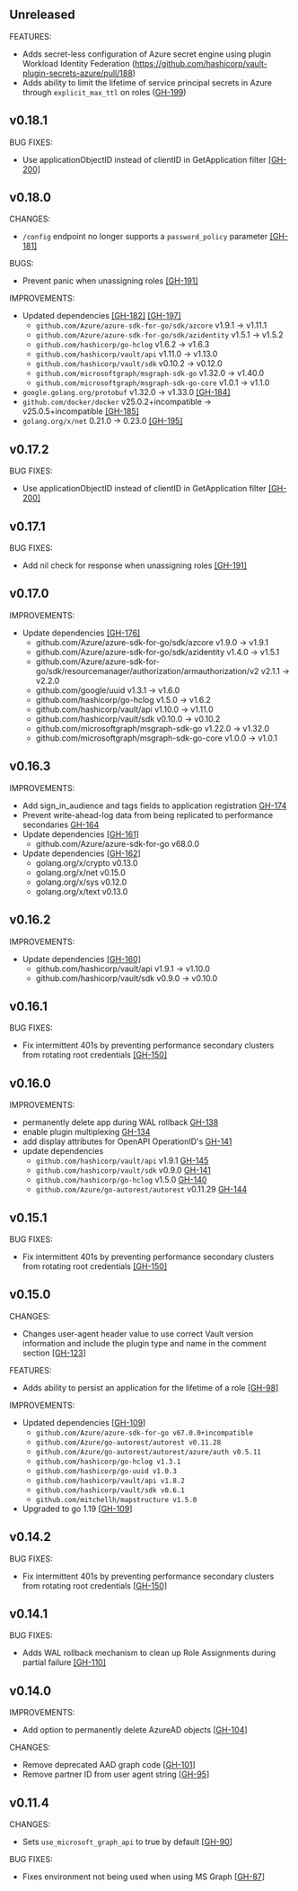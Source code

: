 ## Unreleased

FEATURES:
* Adds secret-less configuration of Azure secret engine using plugin Workload Identity Federation (https://github.com/hashicorp/vault-plugin-secrets-azure/pull/188)
* Adds ability to limit the lifetime of service principal secrets in Azure through `explicit_max_ttl` on roles ([GH-199](https://github.com/hashicorp/vault-plugin-secrets-azure/pull/199))

## v0.18.1

BUG FIXES:
* Use applicationObjectID instead of clientID in GetApplication filter [[GH-200]](https://github.com/hashicorp/vault-plugin-secrets-azure/pull/200)

## v0.18.0

CHANGES:

* `/config` endpoint no longer supports a `password_policy` parameter [[GH-181]](https://github.com/hashicorp/vault-plugin-secrets-azure/pull/181)

BUGS:

* Prevent panic when unassigning roles [[GH-191]](https://github.com/hashicorp/vault-plugin-secrets-azure/pull/191)

IMPROVEMENTS:

* Updated dependencies [[GH-182]](https://github.com/hashicorp/vault-plugin-secrets-azure/pull/182) [[GH-197]](https://github.com/hashicorp/vault-plugin-secrets-azure/pull/197)
   * `github.com/Azure/azure-sdk-for-go/sdk/azcore` v1.9.1 -> v1.11.1
   * `github.com/Azure/azure-sdk-for-go/sdk/azidentity` v1.5.1 -> v1.5.2
   * `github.com/hashicorp/go-hclog` v1.6.2 -> v1.6.3
   * `github.com/hashicorp/vault/api` v1.11.0 -> v1.13.0
   * `github.com/hashicorp/vault/sdk` v0.10.2 -> v0.12.0
   * `github.com/microsoftgraph/msgraph-sdk-go` v1.32.0 -> v1.40.0
   * `github.com/microsoftgraph/msgraph-sdk-go-core` v1.0.1 -> v1.1.0
* `google.golang.org/protobuf` v1.32.0 -> v1.33.0 [[GH-184]](https://github.com/hashicorp/vault-plugin-secrets-azure/pull/184)
* `github.com/docker/docker` v25.0.2+incompatible -> v25.0.5+incompatible [[GH-185]](https://github.com/hashicorp/vault-plugin-secrets-azure/pull/185)
* `golang.org/x/net` 0.21.0 -> 0.23.0 [[GH-195]](https://github.com/hashicorp/vault-plugin-secrets-azure/pull/195)

## v0.17.2

BUG FIXES:
* Use applicationObjectID instead of clientID in GetApplication filter [[GH-200]](https://github.com/hashicorp/vault-plugin-secrets-azure/pull/200)

## v0.17.1

BUG FIXES:
* Add nil check for response when unassigning roles [[GH-191]](https://github.com/hashicorp/vault-plugin-secrets-azure/pull/191)

## v0.17.0

IMPROVEMENTS:

* Update dependencies [[GH-176]](https://github.com/hashicorp/vault-plugin-secrets-azure/pull/176)
  * github.com/Azure/azure-sdk-for-go/sdk/azcore v1.9.0 -> v1.9.1
  * github.com/Azure/azure-sdk-for-go/sdk/azidentity v1.4.0 -> v1.5.1
  * github.com/Azure/azure-sdk-for-go/sdk/resourcemanager/authorization/armauthorization/v2 v2.1.1 -> v2.2.0
  * github.com/google/uuid v1.3.1 -> v1.6.0
  * github.com/hashicorp/go-hclog v1.5.0 -> v1.6.2
  * github.com/hashicorp/vault/api v1.10.0 -> v1.11.0
  * github.com/hashicorp/vault/sdk v0.10.0 -> v0.10.2
  * github.com/microsoftgraph/msgraph-sdk-go v1.22.0 -> v1.32.0
  * github.com/microsoftgraph/msgraph-sdk-go-core v1.0.0 -> v1.0.1

## v0.16.3

IMPROVEMENTS:

* Add sign_in_audience and tags fields to application registration [GH-174](https://github.com/hashicorp/vault-plugin-secrets-azure/pull/174)
* Prevent write-ahead-log data from being replicated to performance secondaries [GH-164](https://github.com/hashicorp/vault-plugin-secrets-azure/pull/164)
* Update dependencies [[GH-161]](https://github.com/hashicorp/vault-plugin-secrets-azure/pull/161)
  * github.com/Azure/azure-sdk-for-go v68.0.0
* Update dependencies [[GH-162]](https://github.com/hashicorp/vault-plugin-secrets-azure/pull/162)
  * golang.org/x/crypto v0.13.0
  * golang.org/x/net v0.15.0
  * golang.org/x/sys v0.12.0
  * golang.org/x/text v0.13.0

## v0.16.2

IMPROVEMENTS:

* Update dependencies [[GH-160]](https://github.com/hashicorp/vault-plugin-secrets-azure/pull/160)
  * github.com/hashicorp/vault/api v1.9.1 -> v1.10.0
  * github.com/hashicorp/vault/sdk v0.9.0 -> v0.10.0

## v0.16.1

BUG FIXES:

* Fix intermittent 401s by preventing performance secondary clusters from rotating root credentials [[GH-150]](https://github.com/hashicorp/vault-plugin-secrets-azure/pull/150)

## v0.16.0

IMPROVEMENTS:

* permanently delete app during WAL rollback [GH-138](https://github.com/hashicorp/vault-plugin-secrets-azure/pull/138)
* enable plugin multiplexing [GH-134](https://github.com/hashicorp/vault-plugin-secrets-azure/pull/134)
* add display attributes for OpenAPI OperationID's [GH-141](https://github.com/hashicorp/vault-plugin-secrets-azure/pull/141)
* update dependencies
  * `github.com/hashicorp/vault/api` v1.9.1 [GH-145](https://github.com/hashicorp/vault-plugin-secrets-azure/pull/145)
  * `github.com/hashicorp/vault/sdk` v0.9.0 [GH-141](https://github.com/hashicorp/vault-plugin-secrets-azure/pull/141)
  * `github.com/hashicorp/go-hclog` v1.5.0 [GH-140](https://github.com/hashicorp/vault-plugin-secrets-azure/pull/140)
  * `github.com/Azure/go-autorest/autorest` v0.11.29 [GH-144](https://github.com/hashicorp/vault-plugin-secrets-azure/pull/144)

## v0.15.1

BUG FIXES:

* Fix intermittent 401s by preventing performance secondary clusters from rotating root credentials [[GH-150]](https://github.com/hashicorp/vault-plugin-secrets-azure/pull/150)

## v0.15.0

CHANGES:

* Changes user-agent header value to use correct Vault version information and include
  the plugin type and name in the comment section [[GH-123]](https://github.com/hashicorp/vault-plugin-secrets-azure/pull/123)

FEATURES:

* Adds ability to persist an application for the lifetime of a role [[GH-98]](https://github.com/hashicorp/vault-plugin-secrets-azure/pull/98)

IMPROVEMENTS:

* Updated dependencies [[GH-109](https://github.com/hashicorp/vault-plugin-secrets-azure/pull/109)]
    * `github.com/Azure/azure-sdk-for-go v67.0.0+incompatible`
    * `github.com/Azure/go-autorest/autorest v0.11.28`
    * `github.com/Azure/go-autorest/autorest/azure/auth v0.5.11`
    * `github.com/hashicorp/go-hclog v1.3.1`
    * `github.com/hashicorp/go-uuid v1.0.3`
    * `github.com/hashicorp/vault/api v1.8.2`
    * `github.com/hashicorp/vault/sdk v0.6.1`
    * `github.com/mitchellh/mapstructure v1.5.0`
* Upgraded to go 1.19 [[GH-109](https://github.com/hashicorp/vault-plugin-secrets-azure/pull/109)]

## v0.14.2

BUG FIXES:

* Fix intermittent 401s by preventing performance secondary clusters from rotating root credentials [[GH-150]](https://github.com/hashicorp/vault-plugin-secrets-azure/pull/150)

## v0.14.1

BUG FIXES:

* Adds WAL rollback mechanism to clean up Role Assignments during partial failure [[GH-110]](https://github.com/hashicorp/vault-plugin-secrets-azure/pull/110)

## v0.14.0

IMPROVEMENTS:

* Add option to permanently delete AzureAD objects [[GH-104](https://github.com/hashicorp/vault-plugin-secrets-azure/pull/104)]

CHANGES:

* Remove deprecated AAD graph code [[GH-101](https://github.com/hashicorp/vault-plugin-secrets-azure/pull/101)]
* Remove partner ID from user agent string [[GH-95](https://github.com/hashicorp/vault-plugin-secrets-azure/pull/95)]

## v0.11.4

CHANGES:

* Sets `use_microsoft_graph_api` to true by default [[GH-90](https://github.com/hashicorp/vault-plugin-secrets-azure/pull/90)]

BUG FIXES:

* Fixes environment not being used when using MS Graph [[GH-87](https://github.com/hashicorp/vault-plugin-secrets-azure/pull/87)]
